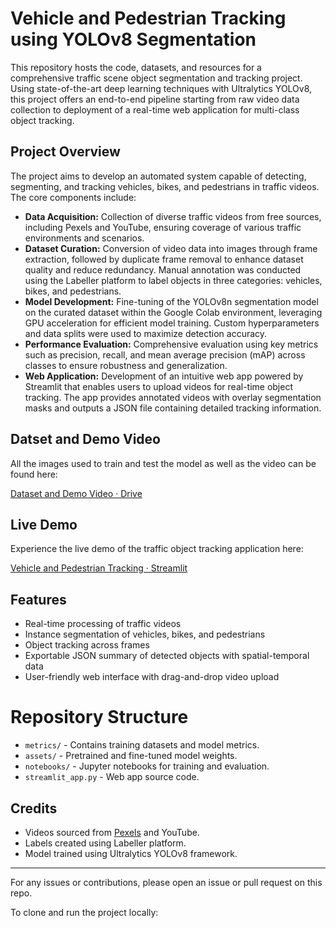 # Vehicle and Pedestrian Tracking using YOLOv8 Segmentation

This repository hosts the code, datasets, and resources for a comprehensive traffic scene object segmentation and tracking project. Using state-of-the-art deep learning techniques with Ultralytics YOLOv8, this project offers an end-to-end pipeline starting from raw video data collection to deployment of a real-time web application for multi-class object tracking.

## Project Overview

The project aims to develop an automated system capable of detecting, segmenting, and tracking vehicles, bikes, and pedestrians in traffic videos. The core components include:

- **Data Acquisition:** Collection of diverse traffic videos from free sources, including Pexels and YouTube, ensuring coverage of various traffic environments and scenarios. 
- **Dataset Curation:** Conversion of video data into images through frame extraction, followed by duplicate frame removal to enhance dataset quality and reduce redundancy. Manual annotation was conducted using the Labeller platform to label objects in three categories: vehicles, bikes, and pedestrians.
- **Model Development:** Fine-tuning of the YOLOv8n segmentation model on the curated dataset within the Google Colab environment, leveraging GPU acceleration for efficient model training. Custom hyperparameters and data splits were used to maximize detection accuracy.
- **Performance Evaluation:** Comprehensive evaluation using key metrics such as precision, recall, and mean average precision (mAP) across classes to ensure robustness and generalization.
- **Web Application:** Development of an intuitive web app powered by Streamlit that enables users to upload videos for real-time object tracking. The app provides annotated videos with overlay segmentation masks and outputs a JSON file containing detailed tracking information.

## Datset and Demo Video 

All the images used to train and test the model as well as the video can be found here:

[Dataset and Demo Video · Drive](https://drive.google.com/drive/folders/1h7qCufIjyN6CgaXMBJbC2nqjeYB6EieY?usp=sharing)

## Live Demo

Experience the live demo of the traffic object tracking application here:

[Vehicle and Pedestrian Tracking · Streamlit](https://trafficlivetracking.streamlit.app/)

## Features

- Real-time processing of traffic videos
- Instance segmentation of vehicles, bikes, and pedestrians
- Object tracking across frames
- Exportable JSON summary of detected objects with spatial-temporal data
- User-friendly web interface with drag-and-drop video upload

# Repository Structure

- `metrics/` - Contains training  datasets and model metrics.
- `assets/` - Pretrained and fine-tuned model weights.
- `notebooks/` - Jupyter notebooks for training and evaluation.
- `streamlit_app.py` - Web app source code.

## Credits

- Videos sourced from [Pexels](https://www.pexels.com/videos/) and YouTube.
- Labels created using Labeller platform.
- Model trained using Ultralytics YOLOv8 framework.

---

For any issues or contributions, please open an issue or pull request on this repo.

To clone and run the project locally:

